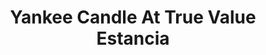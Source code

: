 ---
title: "Yankee Candle At True Value Estancia"
url: /pasig/yankee-candle-at-true-value-estancia/
shop: candles
---